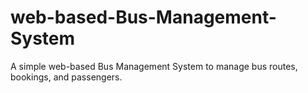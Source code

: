 # web-based-Bus-Management-System
A simple web-based Bus Management System to manage bus routes, bookings, and passengers.
